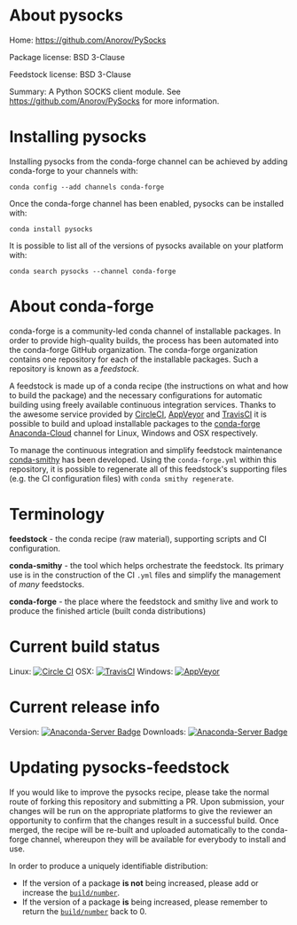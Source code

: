 About pysocks
=============

Home: https://github.com/Anorov/PySocks

Package license: BSD 3-Clause

Feedstock license: BSD 3-Clause

Summary: A Python SOCKS client module. See https://github.com/Anorov/PySocks for more information.



Installing pysocks
==================

Installing pysocks from the conda-forge channel can be achieved by adding conda-forge to your channels with:

```
conda config --add channels conda-forge
```

Once the conda-forge channel has been enabled, pysocks can be installed with:

```
conda install pysocks
```

It is possible to list all of the versions of pysocks available on your platform with:

```
conda search pysocks --channel conda-forge
```


About conda-forge
=================

conda-forge is a community-led conda channel of installable packages.
In order to provide high-quality builds, the process has been automated into the
conda-forge GitHub organization. The conda-forge organization contains one repository
for each of the installable packages. Such a repository is known as a *feedstock*.

A feedstock is made up of a conda recipe (the instructions on what and how to build
the package) and the necessary configurations for automatic building using freely
available continuous integration services. Thanks to the awesome service provided by
[CircleCI](https://circleci.com/), [AppVeyor](http://www.appveyor.com/)
and [TravisCI](https://travis-ci.org/) it is possible to build and upload installable
packages to the [conda-forge](https://anaconda.org/conda-forge)
[Anaconda-Cloud](http://docs.anaconda.org/) channel for Linux, Windows and OSX respectively.

To manage the continuous integration and simplify feedstock maintenance
[conda-smithy](http://github.com/conda-forge/conda-smithy) has been developed.
Using the ``conda-forge.yml`` within this repository, it is possible to regenerate all of
this feedstock's supporting files (e.g. the CI configuration files) with ``conda smithy regenerate``.


Terminology
===========

**feedstock** - the conda recipe (raw material), supporting scripts and CI configuration.

**conda-smithy** - the tool which helps orchestrate the feedstock.
                   Its primary use is in the construction of the CI ``.yml`` files
                   and simplify the management of *many* feedstocks.

**conda-forge** - the place where the feedstock and smithy live and work to
                  produce the finished article (built conda distributions)

Current build status
====================

Linux: [![Circle CI](https://circleci.com/gh/conda-forge/pysocks-feedstock.svg?style=svg)](https://circleci.com/gh/conda-forge/pysocks-feedstock)
OSX: [![TravisCI](https://travis-ci.org/conda-forge/pysocks-feedstock.svg?branch=master)](https://travis-ci.org/conda-forge/pysocks-feedstock)
Windows: [![AppVeyor](https://ci.appveyor.com/api/projects/status/github/conda-forge/pysocks-feedstock?svg=True)](https://ci.appveyor.com/project/conda-forge/pysocks-feedstock/branch/master)

Current release info
====================
Version: [![Anaconda-Server Badge](https://anaconda.org/conda-forge/pysocks/badges/version.svg)](https://anaconda.org/conda-forge/pysocks)
Downloads: [![Anaconda-Server Badge](https://anaconda.org/conda-forge/pysocks/badges/downloads.svg)](https://anaconda.org/conda-forge/pysocks)


Updating pysocks-feedstock
==========================

If you would like to improve the pysocks recipe, please take the normal
route of forking this repository and submitting a PR. Upon submission, your changes will
be run on the appropriate platforms to give the reviewer an opportunity to confirm that the
changes result in a successful build. Once merged, the recipe will be re-built and uploaded
automatically to the conda-forge channel, whereupon they will be available for everybody to
install and use.

In order to produce a uniquely identifiable distribution:
 * If the version of a package **is not** being increased, please add or increase
   the [``build/number``](http://conda.pydata.org/docs/building/meta-yaml.html#build-number-and-string).
 * If the version of a package **is** being increased, please remember to return
   the [``build/number``](http://conda.pydata.org/docs/building/meta-yaml.html#build-number-and-string)
   back to 0.
